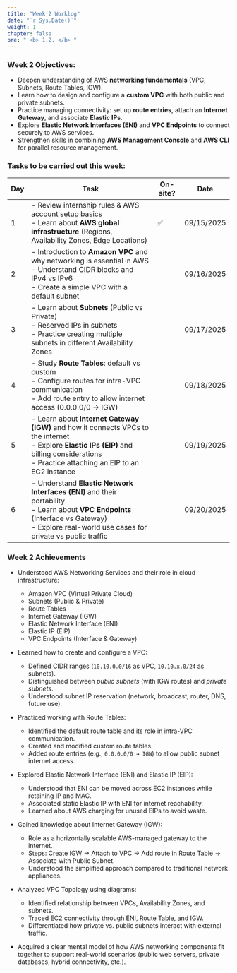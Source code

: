 ```yaml
---
title: "Week 2 Worklog"
date: "`r Sys.Date()`"
weight: 1
chapter: false
pre: " <b> 1.2. </b> "
---
```


### Week 2 Objectives:

- Deepen understanding of AWS **networking fundamentals** (VPC, Subnets, Route Tables, IGW).
- Learn how to design and configure a **custom VPC** with both public and private subnets.
- Practice managing connectivity: set up **route entries**, attach an **Internet Gateway**, and associate **Elastic IPs**.
- Explore **Elastic Network Interfaces (ENI)** and **VPC Endpoints** to connect securely to AWS services.
- Strengthen skills in combining **AWS Management Console** and **AWS CLI** for parallel resource management.

### Tasks to be carried out this week:

| Day | Task                                                                                                                                                                                                  | On-site? | Date       |
| --- | ----------------------------------------------------------------------------------------------------------------------------------------------------------------------------------------------------- | -------- | ---------- |
| 1   | - Review internship rules & AWS account setup basics <br> - Learn about **AWS global infrastructure** (Regions, Availability Zones, Edge Locations)                                                   | ✅       | 09/15/2025 |
| 2   | - Introduction to **Amazon VPC** and why networking is essential in AWS <br> - Understand CIDR blocks and IPv4 vs IPv6 <br> - Create a simple VPC with a default subnet                               |          | 09/16/2025 |
| 3   | - Learn about **Subnets** (Public vs Private) <br> - Reserved IPs in subnets <br> - Practice creating multiple subnets in different Availability Zones                                                |          | 09/17/2025 |
| 4   | - Study **Route Tables**: default vs custom <br> - Configure routes for intra-VPC communication <br> - Add route entry to allow internet access (0.0.0.0/0 → IGW)                                     |          | 09/18/2025 |
| 5   | - Learn about **Internet Gateway (IGW)** and how it connects VPCs to the internet <br> - Explore **Elastic IPs (EIP)** and billing considerations <br> - Practice attaching an EIP to an EC2 instance |          | 09/19/2025 |
| 6   | - Understand **Elastic Network Interfaces (ENI)** and their portability <br> - Learn about **VPC Endpoints** (Interface vs Gateway) <br> - Explore real-world use cases for private vs public traffic |          | 09/20/2025 |

### Week 2 Achievements

- Understood AWS Networking Services and their role in cloud infrastructure:

  - Amazon VPC (Virtual Private Cloud)
  - Subnets (Public & Private)
  - Route Tables
  - Internet Gateway (IGW)
  - Elastic Network Interface (ENI)
  - Elastic IP (EIP)
  - VPC Endpoints (Interface & Gateway)

- Learned how to create and configure a VPC:

  - Defined CIDR ranges (`10.10.0.0/16` as VPC, `10.10.x.0/24` as subnets).
  - Distinguished between _public subnets_ (with IGW routes) and _private subnets_.
  - Understood subnet IP reservation (network, broadcast, router, DNS, future use).

- Practiced working with Route Tables:

  - Identified the default route table and its role in intra-VPC communication.
  - Created and modified custom route tables.
  - Added route entries (e.g., `0.0.0.0/0 → IGW`) to allow public subnet internet access.

- Explored Elastic Network Interface (ENI) and Elastic IP (EIP):

  - Understood that ENI can be moved across EC2 instances while retaining IP and MAC.
  - Associated static Elastic IP with ENI for internet reachability.
  - Learned about AWS charging for unused EIPs to avoid waste.

- Gained knowledge about Internet Gateway (IGW):

  - Role as a horizontally scalable AWS-managed gateway to the internet.
  - Steps: Create IGW → Attach to VPC → Add route in Route Table → Associate with Public Subnet.
  - Understood the simplified approach compared to traditional network appliances.

- Analyzed VPC Topology using diagrams:

  - Identified relationship between VPCs, Availability Zones, and subnets.
  - Traced EC2 connectivity through ENI, Route Table, and IGW.
  - Differentiated how private vs. public subnets interact with external traffic.

- Acquired a clear mental model of how AWS networking components fit together to support real-world scenarios (public web servers, private databases, hybrid connectivity, etc.).
